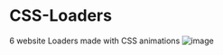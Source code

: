 # CSS-Loaders
6 website Loaders made with CSS animations
![image](https://github.com/00012907/CSS-Loaders/assets/114380950/b794454d-dc32-4be7-98b3-d723cdf0bbd2)

